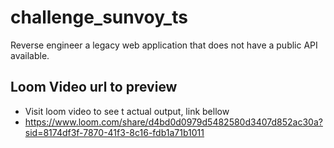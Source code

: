 # challenge_sunvoy_ts
Reverse engineer a legacy web application that does not have a public API available.

## Loom Video url to preview
- Visit loom video to see t actual output, link bellow
 - https://www.loom.com/share/d4bd0d0979d5482580d3407d852ac30a?sid=8174df3f-7870-41f3-8c16-fdb1a71b1011
